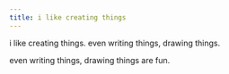 ```yaml
---
title: i like creating things
---
```

i like creating things. even writing things, drawing things.

even writing things, drawing things are fun.

